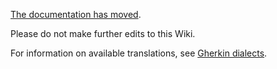 [The documentation has moved](https://docs.cucumber.io/).

Please do not make further edits to this Wiki.

For information on available translations, see [Gherkin dialects](https://docs.cucumber.io/gherkin/reference/#gherkin-dialects).
